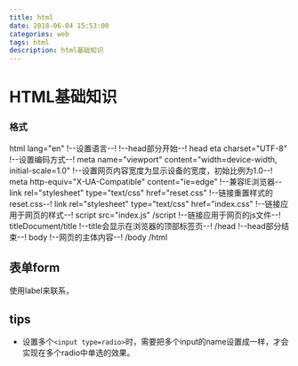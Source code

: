 ```yaml
---
title: html
date: 2018-06-04 15:53:00
categories: web
tags: html
description: html基础知识
---
```

# HTML基础知识


### 格式

html lang="en"
!--设置语言--!
!--head部分开始--!
head eta charset="UTF-8"
!--设置编码方式--!
meta name="viewport" content="width=device-width, initial-scale=1.0"
!--设置网页内容宽度为显示设备的宽度，初始比例为1.0--!
meta http-equiv="X-UA-Compatible" content="ie=edge"
!--兼容IE浏览器--
link rel="stylesheet" type="text/css" href="reset.css"
!--链接重置样式的reset.css--!
link rel="stylesheet" type="text/css" href="index.css"
!--链接应用于网页的样式--!
script src="index.js" /script
!--链接应用于网页的js文件--!
titleDocument/title
!--title会显示在浏览器的顶部标签页--!
/head
!--head部分结束--!
body
!--网页的主体内容--!
/body
/html


## 表单form

使用label来联系，

## tips

* 设置多个`<input type=radio>`时，需要把多个input的name设置成一样，才会实现在多个radio中单选的效果。